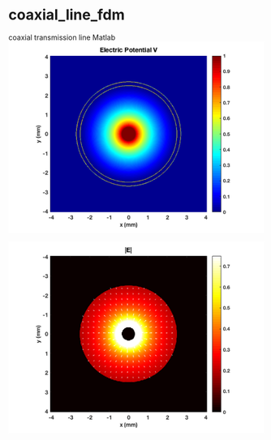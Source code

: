 # coaxial_line_fdm
coaxial transmission  line Matlab
![Coaxial](https://github.com/issahi62/coaxial_line_fdm/blob/master/co_axial_simulationpic.png)

![E_field ](https://github.com/issahi62/coaxial_line_fdm/blob/master/e_field.png)
